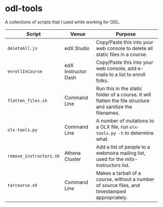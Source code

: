 # odl-tools
A collections of scripts that I used while working for ODL.

Script | Venue | Purpose
------ | ----- | -------
`deleteAll.js` | edX Studio | Copy/Paste this into your web console to delete all static files in a course.
`enrollInCourse` | edX Instructor Dash | Copy/Paste this into your web console, add e-mails to a list to enroll folks.
`flatten_files.sh` | Command Line | Run this in the static folder of a course. It will flatten the file structure and sanitize the filenames.
`olx-tools.py` | Command Line | A number of mutations to a OLX file, run `olx-tools.py -h` to determine what.
`remove_instructors.sh` | Athena Cluster | Add a list of people to a webmoira mailing list, used for the mitx-instructors list.
`tarcourse.sh` | Command Line | Makes a tarball of a course, without a number of source files, and timestamped appropriately.
